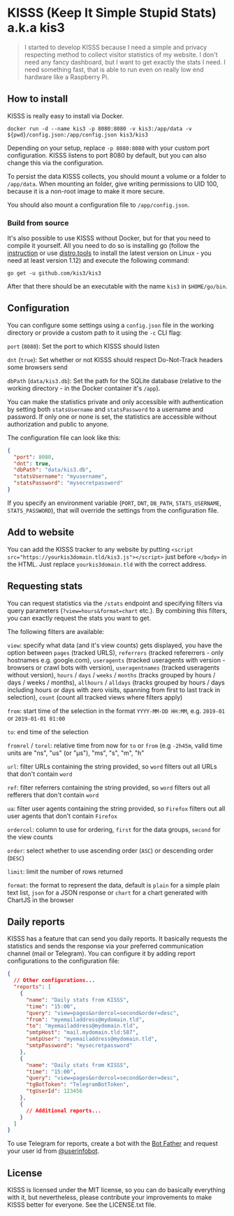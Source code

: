 # KISSS (Keep It Simple Stupid Stats) a.k.a kis3

> I started to develop KISSS because I need a simple and privacy respecting method to collect visitor statistics of my website. I don't need any fancy dashboard, but I want to get exactly the stats I need. I need something fast, that is able to run even on really low end hardware like a Raspberry Pi.

## How to install

KISSS is really easy to install via Docker.

    docker run -d --name kis3 -p 8080:8080 -v kis3:/app/data -v ${pwd}/config.json:/app/config.json kis3/kis3

Depending on your setup, replace `-p 8080:8080` with your custom port configuration. KISSS listens to port 8080 by default, but you can also change this via the configuration.

To persist the data KISSS collects, you should mount a volume or a folder to `/app/data`. When mounting an folder, give writing permissions to UID 100, because it is a non-root image to make it more secure.

You should also mount a configuration file to `/app/config.json`.

### Build from source

It's also possible to use KISSS without Docker, but for that you need to compile it yourself. All you need to do so is installing go (follow the [instruction](https://golang.org/doc/install) or use [distro.tools](https://distro.tools) to install the latest version on Linux - you need at least version 1.12) and execute the following command:

    go get -u github.com/kis3/kis3
 
 After that there should be an executable with the name `kis3` in `$HOME/go/bin`.

## Configuration

You can configure some settings using a `config.json` file in the working directory or provide a custom path to it using the `-c` CLI flag:

`port` (`8080`): Set the port to which KISSS should listen

`dnt` (`true`): Set whether or not KISSS should respect Do-Not-Track headers some browsers send

`dbPath` (`data/kis3.db`): Set the path for the SQLite database (relative to the working directory - in the Docker container it's `/app`).

You can make the statistics private and only accessible with authentication by setting both `statsUsername` and `statsPassword` to a username and password. If only one or none is set, the statistics are accessible without authorization and public to anyone.

The configuration file can look like this:

```json
{
  "port": 8080,
  "dnt": true,
  "dbPath": "data/kis3.db",
  "statsUsername": "myusername",
  "statsPassword": "mysecretpassword"
}
```

If you specify an environment variable (`PORT`, `DNT`, `DB_PATH`, `STATS_USERNAME`, `STATS_PASSWORD`), that will override the settings from the configuration file.

## Add to website

You can add the KISSS tracker to any website by putting `<script src="https://yourkis3domain.tld/kis3.js"></script>` just before `</body>` in the HTML. Just replace `yourkis3domain.tld` with the correct address.

## Requesting stats

You can request statistics via the `/stats` endpoint and specifying filters via query parameters (`?view=hours&format=chart` etc.). By combining this filters, you can exactly request the stats you want to get.

The following filters are available:

`view`: specify what data (and it's view counts) gets displayed, you have the option between `pages` (tracked URLS), `referrers` (tracked refererrers - only hostnames e.g. google.com), `useragents` (tracked useragents with version - browsers or crawl bots with version), `useragentnames` (tracked useragents without version), `hours` / `days` / `weeks` / `months` (tracks grouped by hours / days / weeks / months), `allhours` / `alldays` (tracks grouped by hours / days including hours or days with zero visits, spanning from first to last track in selection), `count` (count all tracked views where filters apply)

`from`: start time of the selection in the format `YYYY-MM-DD HH:MM`, e.g. `2019-01` or `2019-01-01 01:00`

`to`: end time of the selection

`fromrel` / `torel`: relative time from now for `to` or `from` (e.g `-2h45m`, valid time units are "ns", "us" (or "µs"), "ms", "s", "m", "h"

`url`: filter URLs containing the string provided, so `word` filters out all URLs that don't contain `word`

`ref`: filter referrers containing the string provided, so `word` filters out all refferers that don't contain `word`

`ua`: filter user agents containing the string provided, so `Firefox` filters out all user agents that don't contain `Firefox`

`ordercol`: column to use for ordering, `first` for the data groups, `second` for the view counts

`order`: select whether to use ascending order (`ASC`) or descending order (`DESC`)

`limit`: limit the number of rows returned

`format`: the format to represent the data, default is `plain` for a simple plain text list, `json` for a JSON response or `chart` for a chart generated with ChartJS in the browser

## Daily reports

KISSS has a feature that can send you daily reports. It basically requests the statistics and sends the response via your preferred communication channel (mail or Telegram). You can configure it by adding report configurations to the configuration file:

```json
{
  // Other configurations...
  "reports": [
    {
      "name": "Daily stats from KISSS",
      "time": "15:00",
      "query": "view=pages&ordercol=second&order=desc",
      "from": "myemailaddress@mydomain.tld",
      "to": "myemailaddress@mydomain.tld",
      "smtpHost": "mail.mydomain.tld:587",
      "smtpUser": "myemailaddress@mydomain.tld",
      "smtpPassword": "mysecretpassword"
    },
    {
      "name": "Daily stats from KISSS",
      "time": "15:00",
      "query": "view=pages&ordercol=second&order=desc",
      "tgBotToken": "TelegramBotToken",
      "tgUserId": 123456
    },
    {
      // Additional reports...
    }
  ]
}
```

To use Telegram for reports, create a bot with the [Bot Father](https://t.me/BotFather) and request your user id from [@userinfobot](https://t.me/userinfobot).

## License

KISSS is licensed under the MIT license, so you can do basically everything with it, but nevertheless, please contribute your improvements to make KISSS better for everyone. See the LICENSE.txt file.
